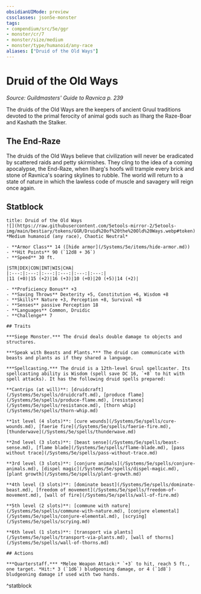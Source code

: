 ```yaml
---
obsidianUIMode: preview
cssclasses: json5e-monster
tags:
- compendium/src/5e/ggr
- monster/cr/7
- monster/size/medium
- monster/type/humanoid/any-race
aliases: ["Druid of the Old Ways"]
---
```

# Druid of the Old Ways
*Source: Guildmasters' Guide to Ravnica p. 239*  

The druids of the Old Ways are the keepers of ancient Gruul traditions devoted to the primal ferocity of animal gods such as Ilharg the Raze-Boar and Kashath the Stalker.

## The End-Raze

The druids of the Old Ways believe that civilization will never be eradicated by scattered raids and petty skirmishes. They cling to the idea of a coming apocalypse, the End-Raze, when Ilharg's hoofs will trample every brick and stone of Ravnica's soaring skylines to rubble. The world will return to a state of nature in which the lawless code of muscle and savagery will reign once again.

## Statblock

```ad-statblock
title: Druid of the Old Ways
![](https://raw.githubusercontent.com/5etools-mirror-2/5etools-img/main/bestiary/tokens/GGR/Druid%20of%20the%20Old%20Ways.webp#token)
*Medium humanoid (any race), Chaotic Neutral*

- **Armor Class** 14 ([hide armor](/Systems/5e/items/hide-armor.md))
- **Hit Points** 90 (`12d8 + 36`)
- **Speed** 30 ft.

|STR|DEX|CON|INT|WIS|CHA|
|:---:|:---:|:---:|:---:|:---:|:---:|
|11 (+0)|15 (+2)|16 (+3)|10 (+0)|20 (+5)|14 (+2)|

- **Proficiency Bonus** +3
- **Saving Throws** Dexterity +5, Constitution +6, Wisdom +8
- **Skills** Nature +3, Perception +8, Survival +8
- **Senses** passive Perception 18
- **Languages** Common, Druidic
- **Challenge** 7

## Traits

***Siege Monster.*** The druid deals double damage to objects and structures.

***Speak with Beasts and Plants.*** The druid can communicate with beasts and plants as if they shared a language.

***Spellcasting.*** The druid is a 12th-level Gruul spellcaster. Its spellcasting ability is Wisdom (spell save DC 16, `+8` to hit with spell attacks). It has the following druid spells prepared:

**Cantrips (at will)**: [druidcraft](/Systems/5e/spells/druidcraft.md), [produce flame](/Systems/5e/spells/produce-flame.md), [resistance](/Systems/5e/spells/resistance.md), [thorn whip](/Systems/5e/spells/thorn-whip.md)

**1st level (4 slots)**: [cure wounds](/Systems/5e/spells/cure-wounds.md), [faerie fire](/Systems/5e/spells/faerie-fire.md), [thunderwave](/Systems/5e/spells/thunderwave.md)

**2nd level (3 slots)**: [beast sense](/Systems/5e/spells/beast-sense.md), [flame blade](/Systems/5e/spells/flame-blade.md), [pass without trace](/Systems/5e/spells/pass-without-trace.md)

**3rd level (3 slots)**: [conjure animals](/Systems/5e/spells/conjure-animals.md), [dispel magic](/Systems/5e/spells/dispel-magic.md), [plant growth](/Systems/5e/spells/plant-growth.md)

**4th level (3 slots)**: [dominate beast](/Systems/5e/spells/dominate-beast.md), [freedom of movement](/Systems/5e/spells/freedom-of-movement.md), [wall of fire](/Systems/5e/spells/wall-of-fire.md)

**5th level (2 slots)**: [commune with nature](/Systems/5e/spells/commune-with-nature.md), [conjure elemental](/Systems/5e/spells/conjure-elemental.md), [scrying](/Systems/5e/spells/scrying.md)

**6th level (1 slots)**: [transport via plants](/Systems/5e/spells/transport-via-plants.md), [wall of thorns](/Systems/5e/spells/wall-of-thorns.md)

## Actions

***Quarterstaff.*** *Melee Weapon Attack:* `+3` to hit, reach 5 ft., one target. *Hit:* 3 (`1d6`) bludgeoning damage, or 4 (`1d8`) bludgeoning damage if used with two hands.
```
^statblock